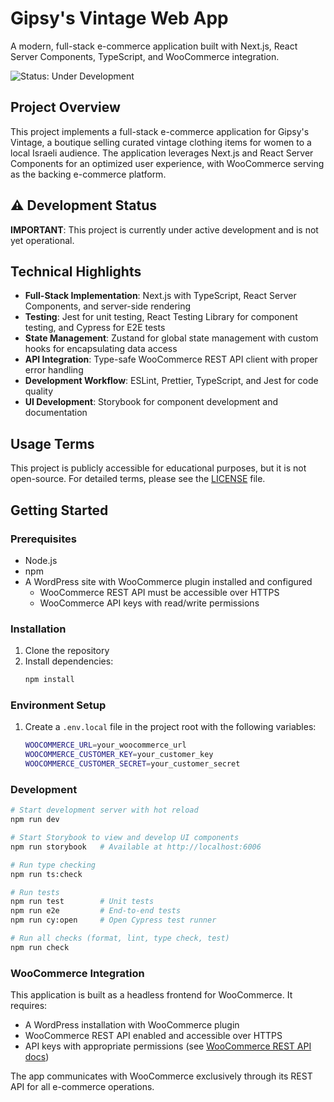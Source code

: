 # Gipsy's Vintage Web App

A modern, full-stack e-commerce application built with Next.js, React Server Components, TypeScript, and WooCommerce integration.

![Status: Under Development](https://img.shields.io/badge/Status-Under%20Development-yellow)

## Project Overview

This project implements a full-stack e-commerce application for Gipsy's Vintage, a boutique selling curated vintage clothing items for women to a local Israeli audience. The application leverages Next.js and React Server Components for an optimized user experience, with WooCommerce serving as the backing e-commerce platform.

## ⚠️ Development Status

**IMPORTANT**: This project is currently under active development and is not yet operational.

## Technical Highlights

- **Full-Stack Implementation**: Next.js with TypeScript, React Server Components, and server-side rendering
- **Testing**: Jest for unit testing, React Testing Library for component testing, and Cypress for E2E tests
- **State Management**: Zustand for global state management with custom hooks for encapsulating data access
- **API Integration**: Type-safe WooCommerce REST API client with proper error handling
- **Development Workflow**: ESLint, Prettier, TypeScript, and Jest for code quality
- **UI Development**: Storybook for component development and documentation

## Usage Terms

This project is publicly accessible for educational purposes, but it is not open-source. For detailed terms, please see the [LICENSE](./LICENSE) file.

## Getting Started

### Prerequisites

- Node.js
- npm
- A WordPress site with WooCommerce plugin installed and configured
  - WooCommerce REST API must be accessible over HTTPS
  - WooCommerce API keys with read/write permissions

### Installation

1. Clone the repository
2. Install dependencies:
   ```bash
   npm install
   ```

### Environment Setup

1. Create a `.env.local` file in the project root with the following variables:
   ```bash
   WOOCOMMERCE_URL=your_woocommerce_url
   WOOCOMMERCE_CUSTOMER_KEY=your_customer_key
   WOOCOMMERCE_CUSTOMER_SECRET=your_customer_secret
   ```

### Development

```bash
# Start development server with hot reload
npm run dev

# Start Storybook to view and develop UI components
npm run storybook   # Available at http://localhost:6006

# Run type checking
npm run ts:check

# Run tests
npm run test        # Unit tests
npm run e2e         # End-to-end tests
npm run cy:open     # Open Cypress test runner

# Run all checks (format, lint, type check, test)
npm run check
```

### WooCommerce Integration

This application is built as a headless frontend for WooCommerce. It requires:

- A WordPress installation with WooCommerce plugin
- WooCommerce REST API enabled and accessible over HTTPS
- API keys with appropriate permissions (see [WooCommerce REST API docs](https://woocommerce.github.io/woocommerce-rest-api-docs/))

The app communicates with WooCommerce exclusively through its REST API for all e-commerce operations.
